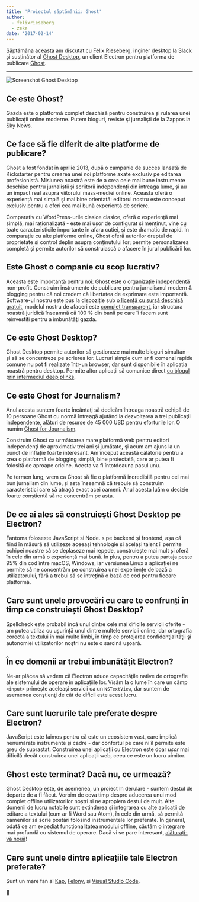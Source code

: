 ```yaml
---
title: 'Proiectul săptămânii: Ghost'
author:
  - felixrieseberg
  - zeke
date: '2017-02-14'
---
```


Săptămâna aceasta am discutat cu [Felix Rieseberg](https://felixrieseberg.com/), inginer desktop la [Slack](https://slack.com/) și susținător al [Ghost Desktop](https://ghost.org/downloads/), un client Electron pentru platforma de publicare [Ghost](https://ghost.org/).

---

<div class="pt-5">
  <img src="https://cloud.githubusercontent.com/assets/2289/22913898/7396b0de-f222-11e6-8e5d-147a7ced37a9.png" alt="Screenshot Ghost Desktop"> 
</div>

## Ce este Ghost?

Gazda este o platformă complet deschisă pentru construirea și rularea unei publicații online moderne. Putem bloguri, reviste şi jurnalişti de la Zappos la Sky News.

## Ce face să fie diferit de alte platforme de publicare?

Ghost a fost fondat în aprilie 2013, după o campanie de succes lansată de Kickstarter pentru crearea unei noi platforme axate exclusiv pe editarea profesionistă. Misiunea noastră este de a crea cele mai bune instrumente deschise pentru jurnaliștii și scriitorii independenți din întreaga lume, și au un impact real asupra viitorului mass-mediei online. Aceasta oferă o experiență mai simplă și mai bine orientată: editorul nostru este conceput exclusiv pentru a oferi cea mai bună experiență de scriere.

Comparativ cu WordPress-urile clasice clasice, oferă o experiență mai simplă, mai raționalizată - este mai ușor de configurat și menținut, vine cu toate caracteristicile importante în afara cutiei, şi este dramatic de rapid. În comparație cu alte platforme online, Ghost oferă autorilor dreptul de proprietate și control deplin asupra conținutului lor; permite personalizarea completă și permite autorilor să construiască o afacere în jurul publicării lor.

## Este Ghost o companie cu scop lucrativ?

Aceasta este importantă pentru noi: Ghost este o organizaţie independentă non-profit. Construim instrumente de publicare pentru jurnalismul modern & blogging pentru că noi credem că libertatea de exprimare este importantă. Software-ul nostru este pus la dispoziție sub [o licență cu sursă deschisă gratuit](https://github.com/TryGhost/Ghost), modelul nostru de afaceri este [complet transparent](https://blog.ghost.org/year-3/), iar structura noastră juridică înseamnă că 100 % din banii pe care îi facem sunt reinvestiţi pentru a îmbunătăţi gazda.

## Ce este Ghost Desktop?

Ghost Desktop permite autorilor să gestioneze mai multe bloguri simultan - și să se concentreze pe scrierea lor. Lucruri simple cum ar fi comenzi rapide comune nu pot fi realizate într-un browser, dar sunt disponibile în aplicația noastră pentru desktop. Permite altor aplicații să comunice direct [cu blogul prin intermediul deep plinks](https://github.com/tryghost/ghost-desktop/blob/master/docs/deeplinks.md).

## Ce este Ghost for Journalism?

Anul acesta suntem foarte încântaţi să dedicăm întreaga noastră echipă de 10 persoane Ghost cu normă întreagă ajutând la dezvoltarea a trei publicaţii independente, alături de resurse de 45 000 USD pentru eforturile lor. O numim [Ghost for Journalism](https://ghost.org/journalism/).

Construim Ghost ca următoarea mare platformă web pentru editori independenţi de aproximativ trei ani şi jumătate, şi acum am ajuns la un punct de inflaţie foarte interesant. Am început această călătorie pentru a crea o platformă de blogging simplă, bine proiectată, care ar putea fi folosită de aproape oricine. Acesta va fi întotdeauna pasul unu.

Pe termen lung, vrem ca Ghost să fie o platformă incredibilă pentru cel mai bun jurnalism din lume, și asta înseamnă că trebuie să construim caracteristici care să atragă exact acei oameni. Anul acesta luăm o decizie foarte conştientă să ne concentrăm pe asta.

## De ce ai ales să construiești Ghost Desktop pe Electron?

Fantoma foloseste JavaScript si Node. s pe backend și frontend, așa că fiind în măsură să utilizeze aceeași tehnologie și același talent îi permite echipei noastre să se deplaseze mai repede, construiește mai mult și oferă în cele din urmă o experiență mai bună. În plus, pentru a putea partaja peste 95% din cod între macOS, Windows, iar versiunea Linux a aplicației ne permite să ne concentrăm pe construirea unei experiențe de bază a utilizatorului, fără a trebui să se întrețină o bază de cod pentru fiecare platformă.

## Care sunt unele provocări cu care te confrunți în timp ce construiești Ghost Desktop?

Spellcheck este probabil încă unul dintre cele mai dificile servicii oferite - am putea utiliza cu ușurință unul dintre multele servicii online, dar ortografia corectă a textului în mai multe limbi, în timp ce protejarea confidenţialităţii şi autonomiei utilizatorilor noştri nu este o sarcină uşoară.

## În ce domenii ar trebui îmbunătățit Electron?

Ne-ar plăcea să vedem că Electron aduce capacitățile native de ortografie ale sistemului de operare în aplicațiile lor. Visăm la o lume în care un câmp `<input>` primește aceleași servicii ca un `NSTextView`, dar suntem de asemenea conştienţi de cât de dificil este acest lucru.

## Care sunt lucrurile tale preferate despre Electron?

JavaScript este faimos pentru că este un ecosistem vast, care implică nenumărate instrumente şi cadre - dar confortul pe care ni îl permite este greu de suprastat. Construirea unei aplicații cu Electron este doar _ușor_ mai dificilă decât construirea unei aplicații web, ceea ce este un lucru uimitor.

## Ghost este terminat? Dacă nu, ce urmează?

Ghost Desktop este, de asemenea, un proiect în derulare - suntem destul de departe de a fi făcut. Vorbim de ceva timp despre aducerea unui mod complet offline utilizatorilor noștri și ne apropiem destul de mult. Alte domenii de lucru notabile sunt extinderea și integrarea cu alte aplicații de editare a textului (cum ar fi Word sau Atom), în cele din urmă, să permită oamenilor să scrie postări folosind instrumentele lor preferate. În general, odată ce am expediat funcționalitatea modului offline, căutăm o integrare mai profundă cu sistemul de operare. Dacă vi se pare interesant, [alăturați-vă nouă](https://github.com/tryghost/ghost-desktop)!

## Care sunt unele dintre aplicațiile tale Electron preferate?

Sunt un mare fan al [Kap](https://getkap.co/), [Felony](https://github.com/henryboldi/felony), şi [Visual Studio Code](https://code.visualstudio.com).

👻

